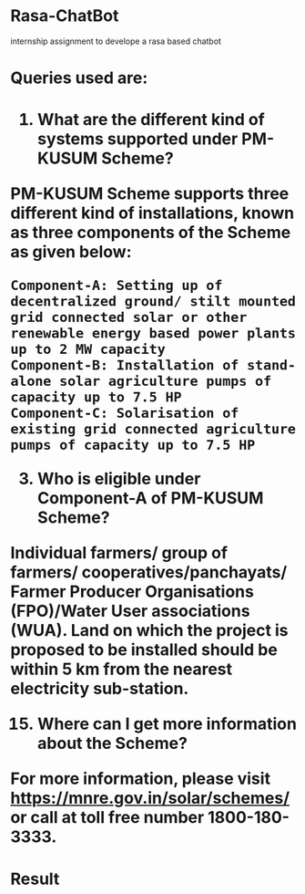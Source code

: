 # Rasa-ChatBot
internship assignment to develope a rasa based chatbot 
<h1>Queries used are:<h1>
  
1. What are the different kind of systems supported under PM-KUSUM Scheme?

PM-KUSUM Scheme supports three different kind of installations, known as three components of the Scheme as given below:

    Component-A: Setting up of decentralized ground/ stilt mounted grid connected solar or other renewable energy based power plants up to 2 MW capacity
    Component-B: Installation of stand-alone solar agriculture pumps of capacity up to 7.5 HP
    Component-C: Solarisation of existing grid connected agriculture pumps of capacity up to 7.5 HP


3. Who is eligible under Component-A of PM-KUSUM Scheme?

Individual farmers/ group of farmers/ cooperatives/panchayats/ Farmer Producer Organisations (FPO)/Water User associations (WUA). Land on which the project is proposed to be installed should be within 5 km from the nearest electricity sub-station.

  

15. Where can I get more information about the Scheme?

For more information, please visit https://mnre.gov.in/solar/schemes/ or call at toll free number 1800-180-3333.

  
# Result
  <img src=''>
